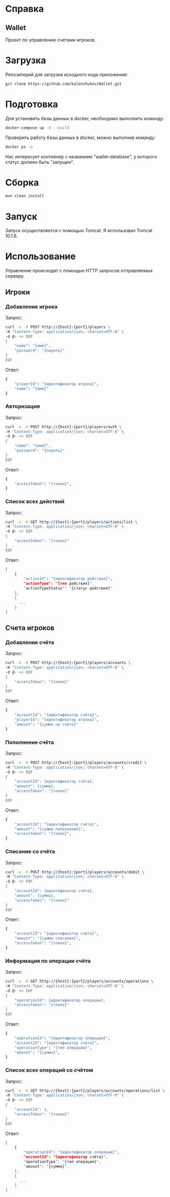 # Справка

## Wallet

Проект по управлению счетами игроков.

# Загрузка

Репозиторий для загрузки исходного кода приложения:

```bash
git clone https://github.com/kalenchukov/Wallet.git
```

# Подготовка

Для установить базы данных в docker, необходимо выполнить команду:

```bash
docker-compose up -d --build
```

Проверить работу базы данных в docker, можно выполнив команду:

```bash
docker ps -a
```

Нас интересует контейнер с названием "wallet-database", у которого статус должен быть "запущен".

# Сборка

```bash
mvn clean install
```

# Запуск

Запуск осуществляется с помощью Tomcat. Я использовал Tomcat 10.1.6.

# Использование

Управление происходит с помощью HTTP запросов отправляемых серверу.

## Игроки

### Добавление игрока

Запрос:

```bash
curl -v -X POST http://{host}:{port}/players \
-H "Content-Type: application/json; charset=UTF-8" \
-d @- << EOF
{
	"name": "{имя}",
	"password": "{пароль}"
}
EOF
```

Ответ:

```bash
{
	"playerId": "{идентификатор игрока}",
	"name": "{имя}"
}
```

### Авторизация

Запрос:

```bash
curl -v -X POST http://{host}:{port}/players/auth \
-H "Content-Type: application/json; charset=UTF-8" \
-d @- << EOF
{
	"name": "{имя}",
	"password": "{пароль}"
}
EOF
```

Ответ:

```bash
{
	"accessToken": "{токен}",
}
```

### Список всех действий

Запрос:

```bash
curl -v -X GET http://{host}:{port}/players/actions/list \
-H "Content-Type: application/json; charset=UTF-8" \
-d @- << EOF
{
	"accessToken": "{токен}"
}
EOF
```

Ответ:

```bash
[
    {
        "actionId": "{идентификатор действия}",
        "actionType": "{тип действия}",
        "actionTypeStatus": "{статус действия}"
    },
    {
      ...
    }
]
```

## Счета игроков

### Добавление счёта

Запрос:

```bash
curl -v -X POST http://{host}:{port}/players/accounts \
-H "Content-Type: application/json; charset=UTF-8" \
-d @- << EOF
{
	"accessToken": "{токен}"
}
EOF
```

Ответ:

```bash
{
	"accountId": "{идентификатор счёта}",
	"playerId": "{идентификатор игрока}",
	"amount": "{сумма на счёте}"
}
```

### Пополнение счёта

Запрос:

```bash
curl -v -X POST http://{host}:{port}/players/accounts/credit \
-H "Content-Type: application/json; charset=UTF-8" \
-d @- << EOF
{
	"accountId": {идентификатор счёта},
	"amount": {сумма},
	"accessToken": "{токен}"
}
EOF
```

Ответ:

```bash
{
	"accountId": "{идентификатор счёта}",
	"amount": "{сумма пополнения}",
	"accessToken": "{токен}",
}
```

### Списание со счёта

Запрос:

```bash
curl -v -X POST http://{host}:{port}/players/accounts/debit \
-H "Content-Type: application/json; charset=UTF-8" \
-d @- << EOF
{
	"accountId": {идентификатор счёта},
	"amount": {сумма},
	"accessToken": "{токен}"
}
EOF
```

Ответ:

```bash
{
	"accountId": "{идентификатор счёта}",
	"amount": "{сумма списания}",
	"accessToken": "{токен}",
}
```

### Информация по операции счёта

Запрос:

```bash
curl -v -X GET http://{host}:{port}/players/accounts/operations \
-H "Content-Type: application/json; charset=UTF-8" \
-d @- << EOF
{
	"operationId": {идентификатор операции},
	"accessToken": "{токен}"
}
EOF
```

Ответ:

```bash
{
	"operationId": "{идентификатор операции}",
	"accountId": "{идентификатор счёта}",
	"operationType": "{тип операции}",
	"amount": "{сумма}",
}
```

### Список всех операций со счётом

Запрос:

```bash
curl -v -X GET http://{host}:{port}/players/accounts/operations/list \
-H "Content-Type: application/json; charset=UTF-8" \
-d @- << EOF
{
	"accountId": 1,
	"accessToken": "{токен}"
}
EOF
```

Ответ:

```bash
[
    {
        "operationId": "{идентификатор операции}",
        "accountId": "{идентификатор счёта}",
        "operationType": "{тип операции}",
        "amount": "{сумма}",
    },
    {
      ...
    }
]
```